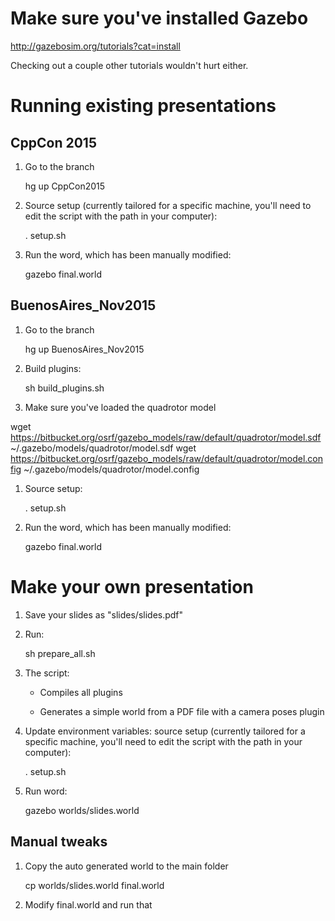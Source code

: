 # Make sure you've installed Gazebo

http://gazebosim.org/tutorials?cat=install

Checking out a couple other tutorials wouldn't hurt either.

# Running existing presentations

## CppCon 2015

1. Go to the branch

    hg up CppCon2015

1. Source setup (currently tailored for a specific machine, you'll need to edit the script with the path in your computer):

    . setup.sh

1. Run the word, which has been manually modified:

    gazebo final.world

## BuenosAires_Nov2015

1. Go to the branch

    hg up BuenosAires_Nov2015

1. Build plugins:

    sh build_plugins.sh

1. Make sure you've loaded the quadrotor model

  wget https://bitbucket.org/osrf/gazebo_models/raw/default/quadrotor/model.sdf ~/.gazebo/models/quadrotor/model.sdf
  wget https://bitbucket.org/osrf/gazebo_models/raw/default/quadrotor/model.config ~/.gazebo/models/quadrotor/model.config

1. Source setup:

    . setup.sh

1. Run the word, which has been manually modified:

    gazebo final.world

# Make your own presentation

1. Save your slides as "slides/slides.pdf"

1. Run:

    sh prepare_all.sh

1. The script:

    * Compiles all plugins

    * Generates a simple world from a PDF file with a camera poses plugin

1. Update environment variables: source setup (currently tailored for a specific machine, you'll need to edit the script with the path in your computer):

    . setup.sh

1. Run word:

    gazebo worlds/slides.world

## Manual tweaks

1. Copy the auto generated world to the main folder

    cp worlds/slides.world final.world

1. Modify final.world and run that